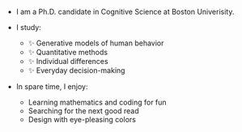 - I am a Ph.D. candidate in Cognitive Science at Boston Univerisity. 

- I study:
  - ✨ Generative models of human behavior
  - ✨ Quantitative methods
  - ✨ Individual differences
  - ✨ Everyday decision-making
  
- In spare time, I enjoy:
  - Learning mathematics and coding for fun 
  - Searching for the next good read 
  - Design with eye-pleasing colors



